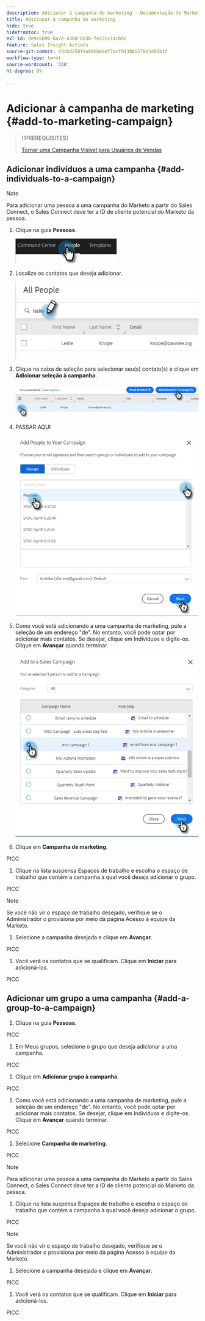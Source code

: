 ```yaml
---
description: Adicionar à campanha de marketing - Documentação do Marketo - Documentação do produto
title: Adicionar à campanha de marketing
hide: true
hidefromtoc: true
exl-id: de9c6896-8a7e-4388-b03b-fec5cc14cb92
feature: Sales Insight Actions
source-git-commit: 431bd258f9a68bbb9df7acf043085578d3d91b1f
workflow-type: tm+mt
source-wordcount: '328'
ht-degree: 0%

---
```


# Adicionar à campanha de marketing {#add-to-marketing-campaign}

>[!PREREQUISITES]
>
>[Tornar uma Campanha Visível para Usuários de Vendas](/help/marketo/product-docs/marketo-sales-insight/actions/marketo/make-a-campaign-visible-to-sales-connect-users.md)

## Adicionar indivíduos a uma campanha {#add-individuals-to-a-campaign}

>[!NOTE]
>
>Para adicionar uma pessoa a uma campanha do Marketo a partir do Sales Connect, o Sales Connect deve ter a ID de cliente potencial do Marketo da pessoa.

1. Clique na guia **Pessoas**.

   ![](assets/add-to-marketing-campaign-1.png)

1. Localize os contatos que deseja adicionar.

   ![](assets/add-to-marketing-campaign-2.png)

1. Clique na caixa de seleção para selecionar seu(s) contato(s) e clique em **Adicionar seleção à campanha**.

   ![](assets/add-to-marketing-campaign-3.png)

1. PASSAR AQUI

   ![](assets/add-to-marketing-campaign-4.png)

1. Como você está adicionando a uma campanha de marketing, pule a seleção de um endereço &quot;de&quot;. No entanto, você pode optar por adicionar mais contatos. Se desejar, clique em Indivíduos e digite-os. Clique em **Avançar** quando terminar.

   ![](assets/add-to-marketing-campaign-5.png)

1. Clique em **Campanha de marketing**.

PICC

1. Clique na lista suspensa Espaços de trabalho e escolha o espaço de trabalho que contém a campanha à qual você deseja adicionar o grupo.

PICC

>[!NOTE]
>
>Se você não vir o espaço de trabalho desejado, verifique se o Administrador o provisiona por meio da página Acesso à equipe da Marketo.

1. Selecione a campanha desejada e clique em **Avançar**.

PICC

1. Você verá os contatos que se qualificam. Clique em **Iniciar** para adicioná-los.

PICC

## Adicionar um grupo a uma campanha {#add-a-group-to-a-campaign}

1. Clique na guia **Pessoas**.

PICC

1. Em Meus grupos, selecione o grupo que deseja adicionar a uma campanha.

PICC

1. Clique em **Adicionar grupo à campanha**.

PICC

1. Como você está adicionando a uma campanha de marketing, pule a seleção de um endereço &quot;de&quot;. No entanto, você pode optar por adicionar mais contatos. Se desejar, clique em Indivíduos e digite-os. Clique em **Avançar** quando terminar.

PICC

1. Selecione **Campanha de marketing**.

PICC

>[!NOTE]
>
>Para adicionar uma pessoa a uma campanha do Marketo a partir do Sales Connect, o Sales Connect deve ter a ID de cliente potencial do Marketo da pessoa.

1. Clique na lista suspensa Espaços de trabalho e escolha o espaço de trabalho que contém a campanha à qual você deseja adicionar o grupo.

PICC

>[!NOTE]
>
>Se você não vir o espaço de trabalho desejado, verifique se o Administrador o provisiona por meio da página Acesso à equipe da Marketo.

1. Selecione a campanha desejada e clique em **Avançar**.

PICC

1. Você verá os contatos que se qualificam. Clique em **Iniciar** para adicioná-los.

PICC
